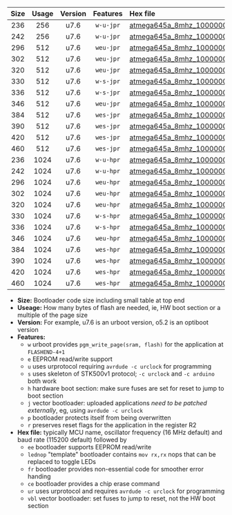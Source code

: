 |Size|Usage|Version|Features|Hex file|
|:-:|:-:|:-:|:-:|:--|
|236|256|u7.6|`w-u-jpr`|[atmega645a_8mhz_1000000bps_ur_vbl.hex](https://raw.githubusercontent.com/stefanrueger/urboot/main/atmega645a_8mhz_1000000bps_ur_vbl.hex)|
|242|256|u7.6|`w-u-jpr`|[atmega645a_8mhz_1000000bps_lednop_ur_vbl.hex](https://raw.githubusercontent.com/stefanrueger/urboot/main/atmega645a_8mhz_1000000bps_lednop_ur_vbl.hex)|
|296|512|u7.6|`weu-jpr`|[atmega645a_8mhz_1000000bps_ee_ur_vbl.hex](https://raw.githubusercontent.com/stefanrueger/urboot/main/atmega645a_8mhz_1000000bps_ee_ur_vbl.hex)|
|302|512|u7.6|`weu-jpr`|[atmega645a_8mhz_1000000bps_ee_lednop_ur_vbl.hex](https://raw.githubusercontent.com/stefanrueger/urboot/main/atmega645a_8mhz_1000000bps_ee_lednop_ur_vbl.hex)|
|320|512|u7.6|`weu-jpr`|[atmega645a_8mhz_1000000bps_ee_lednop_fr_ur_vbl.hex](https://raw.githubusercontent.com/stefanrueger/urboot/main/atmega645a_8mhz_1000000bps_ee_lednop_fr_ur_vbl.hex)|
|330|512|u7.6|`w-s-jpr`|[atmega645a_8mhz_1000000bps_vbl.hex](https://raw.githubusercontent.com/stefanrueger/urboot/main/atmega645a_8mhz_1000000bps_vbl.hex)|
|336|512|u7.6|`w-s-jpr`|[atmega645a_8mhz_1000000bps_lednop_vbl.hex](https://raw.githubusercontent.com/stefanrueger/urboot/main/atmega645a_8mhz_1000000bps_lednop_vbl.hex)|
|346|512|u7.6|`weu-jpr`|[atmega645a_8mhz_1000000bps_ee_lednop_fr_ce_ur_vbl.hex](https://raw.githubusercontent.com/stefanrueger/urboot/main/atmega645a_8mhz_1000000bps_ee_lednop_fr_ce_ur_vbl.hex)|
|384|512|u7.6|`wes-jpr`|[atmega645a_8mhz_1000000bps_ee_vbl.hex](https://raw.githubusercontent.com/stefanrueger/urboot/main/atmega645a_8mhz_1000000bps_ee_vbl.hex)|
|390|512|u7.6|`wes-jpr`|[atmega645a_8mhz_1000000bps_ee_lednop_vbl.hex](https://raw.githubusercontent.com/stefanrueger/urboot/main/atmega645a_8mhz_1000000bps_ee_lednop_vbl.hex)|
|420|512|u7.6|`wes-jpr`|[atmega645a_8mhz_1000000bps_ee_lednop_fr_vbl.hex](https://raw.githubusercontent.com/stefanrueger/urboot/main/atmega645a_8mhz_1000000bps_ee_lednop_fr_vbl.hex)|
|460|512|u7.6|`wes-jpr`|[atmega645a_8mhz_1000000bps_ee_lednop_fr_ce_vbl.hex](https://raw.githubusercontent.com/stefanrueger/urboot/main/atmega645a_8mhz_1000000bps_ee_lednop_fr_ce_vbl.hex)|
|236|1024|u7.6|`w-u-hpr`|[atmega645a_8mhz_1000000bps_ur.hex](https://raw.githubusercontent.com/stefanrueger/urboot/main/atmega645a_8mhz_1000000bps_ur.hex)|
|242|1024|u7.6|`w-u-hpr`|[atmega645a_8mhz_1000000bps_lednop_ur.hex](https://raw.githubusercontent.com/stefanrueger/urboot/main/atmega645a_8mhz_1000000bps_lednop_ur.hex)|
|296|1024|u7.6|`weu-hpr`|[atmega645a_8mhz_1000000bps_ee_ur.hex](https://raw.githubusercontent.com/stefanrueger/urboot/main/atmega645a_8mhz_1000000bps_ee_ur.hex)|
|302|1024|u7.6|`weu-hpr`|[atmega645a_8mhz_1000000bps_ee_lednop_ur.hex](https://raw.githubusercontent.com/stefanrueger/urboot/main/atmega645a_8mhz_1000000bps_ee_lednop_ur.hex)|
|320|1024|u7.6|`weu-hpr`|[atmega645a_8mhz_1000000bps_ee_lednop_fr_ur.hex](https://raw.githubusercontent.com/stefanrueger/urboot/main/atmega645a_8mhz_1000000bps_ee_lednop_fr_ur.hex)|
|330|1024|u7.6|`w-s-hpr`|[atmega645a_8mhz_1000000bps.hex](https://raw.githubusercontent.com/stefanrueger/urboot/main/atmega645a_8mhz_1000000bps.hex)|
|336|1024|u7.6|`w-s-hpr`|[atmega645a_8mhz_1000000bps_lednop.hex](https://raw.githubusercontent.com/stefanrueger/urboot/main/atmega645a_8mhz_1000000bps_lednop.hex)|
|346|1024|u7.6|`weu-hpr`|[atmega645a_8mhz_1000000bps_ee_lednop_fr_ce_ur.hex](https://raw.githubusercontent.com/stefanrueger/urboot/main/atmega645a_8mhz_1000000bps_ee_lednop_fr_ce_ur.hex)|
|384|1024|u7.6|`wes-hpr`|[atmega645a_8mhz_1000000bps_ee.hex](https://raw.githubusercontent.com/stefanrueger/urboot/main/atmega645a_8mhz_1000000bps_ee.hex)|
|390|1024|u7.6|`wes-hpr`|[atmega645a_8mhz_1000000bps_ee_lednop.hex](https://raw.githubusercontent.com/stefanrueger/urboot/main/atmega645a_8mhz_1000000bps_ee_lednop.hex)|
|420|1024|u7.6|`wes-hpr`|[atmega645a_8mhz_1000000bps_ee_lednop_fr.hex](https://raw.githubusercontent.com/stefanrueger/urboot/main/atmega645a_8mhz_1000000bps_ee_lednop_fr.hex)|
|460|1024|u7.6|`wes-hpr`|[atmega645a_8mhz_1000000bps_ee_lednop_fr_ce.hex](https://raw.githubusercontent.com/stefanrueger/urboot/main/atmega645a_8mhz_1000000bps_ee_lednop_fr_ce.hex)|

- **Size:** Bootloader code size including small table at top end
- **Useage:** How many bytes of flash are needed, ie, HW boot section or a multiple of the page size
- **Version:** For example, u7.6 is an urboot version, o5.2 is an optiboot version
- **Features:**
  + `w` urboot provides `pgm_write_page(sram, flash)` for the application at `FLASHEND-4+1`
  + `e` EEPROM read/write support
  + `u` uses urprotocol requiring `avrdude -c urclock` for programming
  + `s` uses skeleton of STK500v1 protocol; `-c urclock` and `-c arduino` both work
  + `h` hardware boot section: make sure fuses are set for reset to jump to boot section
  + `j` vector bootloader: uploaded applications *need to be patched externally*, eg, using `avrdude -c urclock`
  + `p` bootloader protects itself from being overwritten
  + `r` preserves reset flags for the application in the register R2
- **Hex file:** typically MCU name, oscillator frequency (16 MHz default) and baud rate (115200 default) followed by
  + `ee` bootloader supports EEPROM read/write
  + `lednop` "template" bootloader contains `mov rx,rx` nops that can be replaced to toggle LEDs
  + `fr` bootloader provides non-essential code for smoother error handing
  + `ce` bootloader provides a chip erase command
  + `ur` uses urprotocol and requires `avrdude -c urclock` for programming
  + `vbl` vector bootloader: set fuses to jump to reset, not the HW boot section

